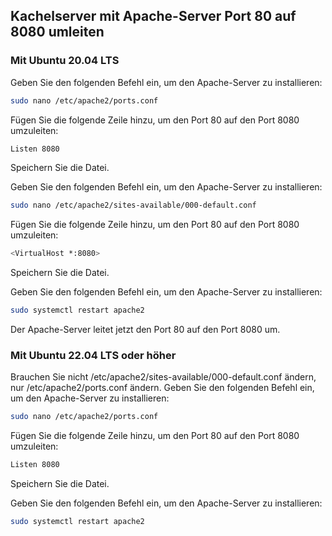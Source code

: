 ## Kachelserver mit Apache-Server Port 80 auf 8080 umleiten
### Mit Ubuntu 20.04 LTS
Geben Sie den folgenden Befehl ein, um den Apache-Server zu installieren:
```bash
sudo nano /etc/apache2/ports.conf
```
Fügen Sie die folgende Zeile hinzu, um den Port 80 auf den Port 8080 umzuleiten:
```bash
Listen 8080
```
Speichern Sie die Datei.

Geben Sie den folgenden Befehl ein, um den Apache-Server zu installieren:
```bash
sudo nano /etc/apache2/sites-available/000-default.conf
```
Fügen Sie die folgende Zeile hinzu, um den Port 80 auf den Port 8080 umzuleiten:
```bash
<VirtualHost *:8080>
```
Speichern Sie die Datei.

Geben Sie den folgenden Befehl ein, um den Apache-Server zu installieren:
```bash
sudo systemctl restart apache2
```
Der Apache-Server leitet jetzt den Port 80 auf den Port 8080 um.

### Mit Ubuntu 22.04 LTS oder höher

Brauchen Sie nicht /etc/apache2/sites-available/000-default.conf ändern, nur /etc/apache2/ports.conf ändern.
Geben Sie den folgenden Befehl ein, um den Apache-Server zu installieren:



```bash
sudo nano /etc/apache2/ports.conf
```


Fügen Sie die folgende Zeile hinzu, um den Port 80 auf den Port 8080 umzuleiten:

```bash
Listen 8080
```


Speichern Sie die Datei.

Geben Sie den folgenden Befehl ein, um den Apache-Server zu installieren:

```bash
sudo systemctl restart apache2
```

